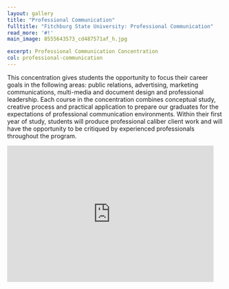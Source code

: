 ```yaml
---
layout: gallery
title: "Professional Communication"
fulltitle: "Fitchburg State University: Professional Communication"
read_more: '#!'
main_image: 8555643573_cd487571af_h.jpg

excerpt: Professional Communication Concentration
col: professional-communication
---
```

This concentration gives students the opportunity to focus their career goals in the following areas: public relations, advertising, marketing communications, multi-media and document design and professional leadership. Each course in the concentration combines conceptual study, creative process and practical application to prepare our graduates for the expectations of professional communication environments. Within their first year of study, students will produce professional caliber client work and will have the opportunity to be critiqued by experienced professionals throughout the program.

<iframe allowtransparency="true" frameborder="0" scrolling="no" class="wistia_embed" name="wistia_embed" src="https://fast.wistia.com/embed/iframe/kz8b03dvr0" width="480" height="317"></iframe>
